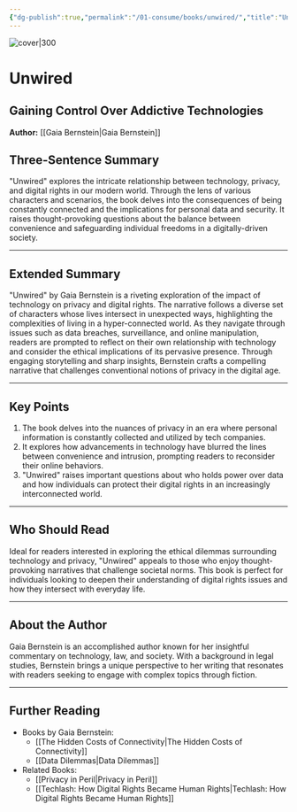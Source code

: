 ```yaml
---
{"dg-publish":true,"permalink":"/01-consume/books/unwired/","title":"Unwired","tags":["technology","privacy","digital-rights"]}
---
```



![cover|300](https://m.media-amazon.com/images/I/51kApFpSfPL._SL1500_.jpg)
# Unwired
## Gaining Control Over Addictive Technologies
**Author:** [[Gaia Bernstein\|Gaia Bernstein]]

## Three-Sentence Summary
"Unwired" explores the intricate relationship between technology, privacy, and digital rights in our modern world. Through the lens of various characters and scenarios, the book delves into the consequences of being constantly connected and the implications for personal data and security. It raises thought-provoking questions about the balance between convenience and safeguarding individual freedoms in a digitally-driven society.

---

## Extended Summary
"Unwired" by Gaia Bernstein is a riveting exploration of the impact of technology on privacy and digital rights. The narrative follows a diverse set of characters whose lives intersect in unexpected ways, highlighting the complexities of living in a hyper-connected world. As they navigate through issues such as data breaches, surveillance, and online manipulation, readers are prompted to reflect on their own relationship with technology and consider the ethical implications of its pervasive presence. Through engaging storytelling and sharp insights, Bernstein crafts a compelling narrative that challenges conventional notions of privacy in the digital age.

---

## Key Points
1. The book delves into the nuances of privacy in an era where personal information is constantly collected and utilized by tech companies.
2. It explores how advancements in technology have blurred the lines between convenience and intrusion, prompting readers to reconsider their online behaviors.
3. "Unwired" raises important questions about who holds power over data and how individuals can protect their digital rights in an increasingly interconnected world.

---

## Who Should Read
Ideal for readers interested in exploring the ethical dilemmas surrounding technology and privacy, "Unwired" appeals to those who enjoy thought-provoking narratives that challenge societal norms. This book is perfect for individuals looking to deepen their understanding of digital rights issues and how they intersect with everyday life.

---

## About the Author
Gaia Bernstein is an accomplished author known for her insightful commentary on technology, law, and society. With a background in legal studies, Bernstein brings a unique perspective to her writing that resonates with readers seeking to engage with complex topics through fiction.

---

## Further Reading
- Books by Gaia Bernstein:
  - [[The Hidden Costs of Connectivity\|The Hidden Costs of Connectivity]]
  - [[Data Dilemmas\|Data Dilemmas]]
- Related Books:
  - [[Privacy in Peril\|Privacy in Peril]]
  - [[Techlash: How Digital Rights Became Human Rights\|Techlash: How Digital Rights Became Human Rights]]